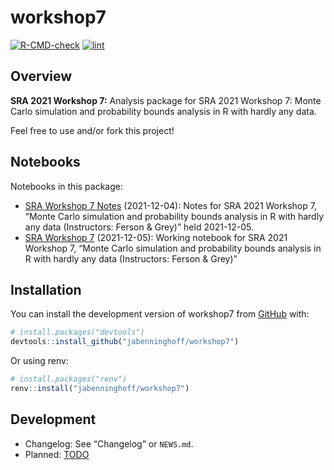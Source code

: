 
<!-- README.md is generated from README.Rmd. Please edit that file -->

# workshop7

<!-- badges: start -->

[![R-CMD-check](https://github.com/jabenninghoff/workshop7/workflows/R-CMD-check/badge.svg)](https://github.com/jabenninghoff/workshop7/actions)
[![lint](https://github.com/jabenninghoff/workshop7/workflows/lint/badge.svg)](https://github.com/jabenninghoff/workshop7/actions)
<!-- badges: end -->

## Overview

**SRA 2021 Workshop 7:** Analysis package for SRA 2021 Workshop 7: Monte
Carlo simulation and probability bounds analysis in R with hardly any
data.

Feel free to use and/or fork this project!

## Notebooks

Notebooks in this package:

- [SRA Workshop 7
  Notes](https://jabenninghoff.github.io/workshop7/workshop-notes.html)
  (2021-12-04): Notes for SRA 2021 Workshop 7, “Monte Carlo simulation
  and probability bounds analysis in R with hardly any data
  (Instructors: Ferson & Grey)” held 2021-12-05.
- [SRA Workshop
  7](https://jabenninghoff.github.io/workshop7/workshop.html)
  (2021-12-05): Working notebook for SRA 2021 Workshop 7, “Monte Carlo
  simulation and probability bounds analysis in R with hardly any data
  (Instructors: Ferson & Grey)”

## Installation

You can install the development version of workshop7 from
[GitHub](https://github.com/) with:

``` r
# install.packages("devtools")
devtools::install_github("jabenninghoff/workshop7")
```

Or using renv:

``` r
# install.packages("renv")
renv::install("jabenninghoff/workshop7")
```

## Development

- Changelog: See “Changelog” or `NEWS.md`.
- Planned: [TODO](TODO.md)
